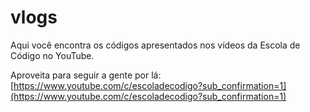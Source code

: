 # vlogs

Aqui você encontra os códigos apresentados nos vídeos da Escola de Código no YouTube.

Aproveita para seguir a gente por lá: [https://www.youtube.com/c/escoladecodigo?sub_confirmation=1](https://www.youtube.com/c/escoladecodigo?sub_confirmation=1)

